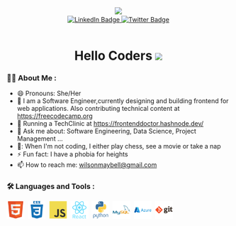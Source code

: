 <!-- ### Hi there 👋 -->

<!--
**frontEndDoctor/frontEndDoctor** is a ✨ _special_ ✨ repository because its `README.md` (this file) appears on your GitHub profile.

Here are some ideas to get you started:

- 🔭 I’m currently working on ...
- 🌱 I’m currently learning ...
- 👯 I’m looking to collaborate on ...
- 🤔 I’m looking for help with ...
- 💬 Ask me about ...
- 📫 How to reach me: ...
- 😄 Pronouns: ...
- ⚡ Fun fact: ...
-->
<div id="header" align="center">
  <img src="https://media.giphy.com/media/M9gbBd9nbDrOTu1Mqx/giphy.gif" width="100"/>
</div>
<div id="badges" align = "center">
  <a href="https://www.linkedin.com/in/maybellobadoni">
    <img src="https://img.shields.io/badge/LinkedIn-blue?style=for-the-badge&logo=linkedin&logoColor=white" alt="LinkedIn Badge"/>
  </a>
  <a href="https://twitter.com/frontEndDoctor">
    <img src="https://img.shields.io/badge/Twitter-blue?style=for-the-badge&logo=twitter&logoColor=white" alt="Twitter Badge"/>
  </a><br/>
  <img src="https://komarev.com/ghpvc/?username=frontEndDoctor&style=flat-square&color=blue" alt=""/>
  <h1>
  Hello Coders
  <img src="https://media.giphy.com/media/hvRJCLFzcasrR4ia7z/giphy.gif" width="30px"/>
</h1>
</div>
<!-- <div align="center">
  <img src="https://drive.google.com/file/d/1hRzcTwALNx5wZ_tetePXgWThlY__aYB4/view?usp=sharing" width="600" height="300"/>
</div> -->

### :woman_technologist: About Me :


-  😄 Pronouns: She/Her
- :telescope: I am a Software Engineer,currently designing and building  frontend for web applications. Also contributing technical content at https://freecodecamp.org
- :seedling: Running a TechClinic at https://frontenddoctor.hashnode.dev/
- 💬 Ask me about: Software Engineering, Data Science, Project Management ...
- 🤔: When I'm not coding, I either play chess, see a movie or take a nap
- ⚡ Fun fact: I have a phobia for heights
- 📫 How to reach me: wilsonmaybell@gmail.com



### :hammer_and_wrench: Languages and Tools :
<div>
 <img src="https://github.com/devicons/devicon/blob/master/icons/html5/html5-original.svg" title="HTML5" alt="HTML" width="40" height="40"/>&nbsp;
 <img src="https://github.com/devicons/devicon/blob/master/icons/css3/css3-plain-wordmark.svg"  title="CSS3" alt="CSS" width="40" height="40"/>&nbsp;
 <img src="https://github.com/devicons/devicon/blob/master/icons/javascript/javascript-original.svg" title="JavaScript" alt="JavaScript" width="40" height="40"/>&nbsp;
  <img src="https://github.com/devicons/devicon/blob/master/icons/react/react-original-wordmark.svg" title="React" alt="React" width="40" height="40"/>&nbsp;
  <img src="https://github.com/devicons/devicon/blob/master/icons/python/python-original-wordmark.svg" title="Python" **alt="Python" width="40" height="40"/>&nbsp;
  <img src="https://github.com/devicons/devicon/blob/master/icons/mysql/mysql-original-wordmark.svg" title="MySQL"  alt="MySQL" width="40" height="40"/>&nbsp;
   <img src="https://github.com/devicons/devicon/blob/master/icons/azure/azure-original-wordmark.svg" title="Azure"  alt="Azure" width="40" height="40"/>&nbsp;
  <img src="https://github.com/devicons/devicon/blob/master/icons/git/git-original-wordmark.svg" title="Git" **alt="Git" width="40" height="40"/>  
</div>



